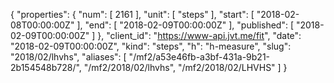 {
  "properties": {
    "num": [
      2161
    ],
    "unit": [
      "steps"
    ],
    "start": [
      "2018-02-08T00:00:00Z"
    ],
    "end": [
      "2018-02-09T00:00:00Z"
    ],
    "published": [
      "2018-02-09T00:00:00Z"
    ]
  },
  "client_id": "https://www-api.jvt.me/fit",
  "date": "2018-02-09T00:00:00Z",
  "kind": "steps",
  "h": "h-measure",
  "slug": "2018/02/lhvhs",
  "aliases": [
    "/mf2/a53e46fb-a3bf-431a-9b21-2b154548b728/",
    "/mf2/2018/02/lhvhs",
    "/mf2/2018/02/LHVHS"
  ]
}
